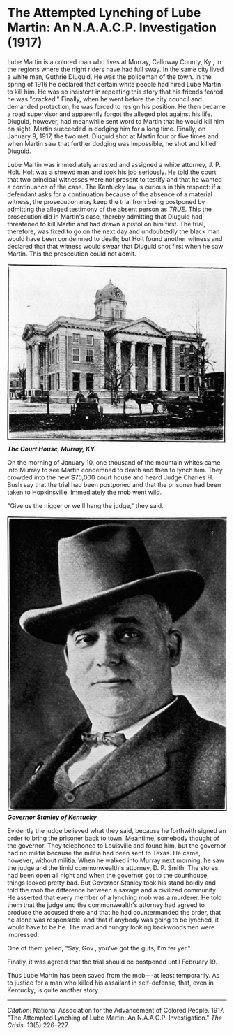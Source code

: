 <!--
title:   The Attempted Lynching of Lube Martin: An N.A.A.C.P. Investigation
author:  National Association for the Advancement of Colored People
journal: The Crisis
year:    1917
volume:  13
issue:   5
pages:   226-227
-->
# The Attempted Lynching of Lube Martin: An N.A.A.C.P. Investigation (1917)

Lube Martin is a colored man who lives at Murray, Calloway County, Ky., in the regions where the night riders have had full sway. In the same city lived a white man, Guthrie Diuguid. He was the policeman of the town. In the spring of 1916 he declared that certain white people had hired Lube Martin to kill him. He was so insistent in repeating this story that his friends feared he was "cracked." Finally, when he went before the city council and demanded protection, he was forced to resign his position. He then became a road supervisor and apparently forgot the alleged plot against his life. Diuguid, however, had meanwhile sent word to Martin that he would kill him on sight. Martin succeeded in dodging him for a long time. Finally, on January 9, 1917, the two met. Diuguid shot at Martin four or five times and when Martin saw that further dodging was impossible, he shot and killed Diuguid.

Lube Martin was immediately arrested and assigned a white attorney, J. P. Holt. Holt was a shrewd man and took his job seriously. He told the court that two principal witnesses were not present to testify and that he wanted a continuance of the case. The Kentucky law is curious in this respect: if a defendant asks for a continuation because of the absence of a material witness, the prosecution may keep the trial from being postponed by admitting the alleged testimony of the absent person as *TRUE*. This the prosecution did in Martin's case, thereby admitting that Diuguid had threatened to kill Martin and had drawn a pistol on him first. The trial, therefore, was fixed to go on the next day and undoubtedly the black man would have been condemned to death; but Holt found another witness and declared that that witness would swear that Diuguid shot first when he saw Martin. This the prosecution could not admit.

![](../../../Images/court_house.png)
***The Court House, Murray, KY.***

On the morning of January 10, one thousand of the mountain whites came into Murray to see Martin condemned to death and then to lynch him. They crowded into the new $75,000 court house and heard Judge Charles H. Bush say that the trial had been postponed and that the prisoner had been taken to Hopkinsville. Immediately the mob went wild.

"Give us the nigger or we'll hang the judge," they said.

![](../../../Images/stanley.png)
***Governor Stanley of Kentucky***

Evidently the judge believed what they  said, because he forthwith signed an order to bring the prisoner back to town. Meantime, somebody thought of the governor. They telephoned to Louisville and found him, but the governor had no militia because the militia had been sent to Texas. He came, however, without militia. When he walked into Murray next morning, he saw the judge and the timid commonwealth's attorney, D. P. Smith. The stores had been open all night and when the governor got to the courthouse, things looked pretty bad. But Governor Stanley took his stand boldly and told the mob the difference between a savage and a civilized community. He asserted that every member of a lynching mob was a murderer. He told them that the judge and the commonwealth's attorney had agreed to produce the accused there and that he had countermanded the order, that he alone was responsible, and that if anybody was going to be lynched, it would have to be he. The mad and hungry looking backwoodsmen were impressed.

One of them yelled, "Say, Gov., you've got the guts; I'm fer yer."

Finally, it was agreed that the trial should be postponed until February 19.

Thus Lube Martin has been saved from the mob---at least temporarily. As to justice for a man who killed his assailant in self-defense, that, even in Kentucky, is quite another story.

______________
*Citation:* National Association for the Advancement of Colored People. 1917. "The Attempted Lynching of Lube Martin: An N.A.A.C.P. Investigation." *The Crisis*. 13(5):226&ndash;227.